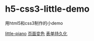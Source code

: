 # h5-css3-little-demo
用html5和css3制作的小demo




[little-piano](https://cyanar.github.io/h5-css3-little-demo/little-piano.html)
[页面变色](https://cyanar.github.io/h5-css3-little-demo/页面变色.html)
[表单持久化](https://cyanar.github.io/h5-css3-little-demo/表单持久化.html)